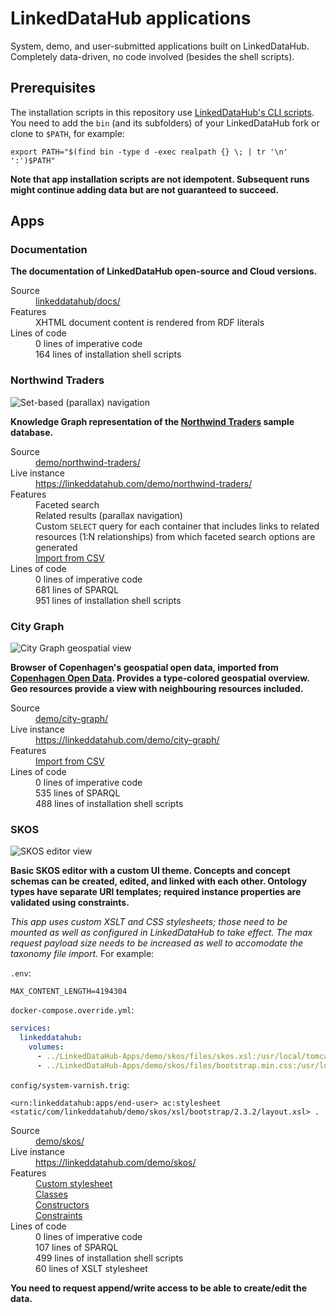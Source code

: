 # LinkedDataHub applications

System, demo, and user-submitted applications built on LinkedDataHub. Completely data-driven, no code involved (besides the shell scripts).

## Prerequisites

The installation scripts in this repository use [LinkedDataHub's CLI scripts](https://atomgraph.github.io/LinkedDataHub/linkeddatahub/docs/reference/command-line-interface/). You need to add the `bin` (and its subfolders) of your LinkedDataHub fork or clone to `$PATH`, for example:

```shell
export PATH="$(find bin -type d -exec realpath {} \; | tr '\n' ':')$PATH"
```

__Note that app installation scripts are not idempotent. Subsequent runs might continue adding data but are not guaranteed to succeed.__

## Apps

### Documentation

**The documentation of LinkedDataHub open-source and Cloud versions.**

<dl>
    <dt>Source</dt>
    <dd><a href="../../tree/master/linkeddatahub/docs/">linkeddatahub/docs/</a></dd>
    <dt>Features</dt>
    <dd>XHTML document content is rendered from RDF literals</dd>
    <dt>Lines of code</dt>
    <dd>0 lines of imperative code</dd>
    <dd>164 lines of installation shell scripts</dd>
</dl>

### Northwind Traders

![Set-based (parallax) navigation](../../raw/master/demo/northwind-traders/screenshot.gif "Set-based (parallax) navigation")

**Knowledge Graph representation of the [Northwind Traders](https://powerapps.microsoft.com/en-us/blog/northwind-traders-relational-data-sample/) sample database.**

<dl>
    <dt>Source</dt>
    <dd><a href="../../tree/master/demo/northwind-traders/" target="_blank">demo/northwind-traders/</a></dd>
    <dt>Live instance</dt>
    <dd><a href="https://linkeddatahub.com/demo/northwind-traders/" target="_blank">https://linkeddatahub.com/demo/northwind-traders/</a></dd>
    <dt>Features</dt>
    <dd>Faceted search</dd>
    <dd>Related results (parallax navigation)</dd>
    <dd>Custom <code>SELECT</code> query for each container that includes links to related resources (1:N relationships) from which faceted search options are generated</dd>
    <dd><a href="https://atomgraph.github.io/LinkedDataHub/linkeddatahub/docs/reference/imports/csv/" target="_blank">Import from CSV</a></dd>
    <dt>Lines of code</dt>
    <dd>0 lines of imperative code</dd>
    <dd>681 lines of SPARQL</dd>
    <dd>951 lines of installation shell scripts</dd>
</dl>

### City Graph

![City Graph geospatial view](../../raw/master/demo/city-graph/screenshot.png "City Graph geospatial view")

**Browser of Copenhagen's geospatial open data, imported from [Copenhagen Open Data](https://data.kk.dk/). Provides a type-colored geospatial overview. Geo resources provide a view with neighbouring resources included.**

<dl>
    <dt>Source</dt>
    <dd><a href="../../tree/master/demo/city-graph/" target="_blank">demo/city-graph/</a></dd>
    <dt>Live instance</dt>
    <dd><a href="https://linkeddatahub.com/demo/city-graph/" target="_blank">https://linkeddatahub.com/demo/city-graph/</a></dd>
    <dt>Features</dt>
    <dd><a href="https://atomgraph.github.io/LinkedDataHub/linkeddatahub/docs/reference/imports/csv/" target="_blank">Import from CSV</a></dd>
    <dt>Lines of code</dt>
    <dd>0 lines of imperative code</dd>
    <dd>535 lines of SPARQL</dd>
    <dd>488 lines of installation shell scripts</dd>
</dl>

### SKOS

![SKOS editor view](../../raw/master/demo/skos/screenshot.png "SKOS editor view")

**Basic SKOS editor with a custom UI theme. Concepts and concept schemas can be created, edited, and linked with each other. Ontology types have separate URI templates; required instance properties are validated using constraints.**

_This app uses custom XSLT and CSS stylesheets; those need to be mounted as well as configured in LinkedDataHub to take effect. The max request payload size needs to be increased as well to accomodate the taxonomy file import._ For example:

`.env`:
```
MAX_CONTENT_LENGTH=4194304
```

`docker-compose.override.yml`:
```yaml
services:
  linkeddatahub:
    volumes:
      - ../LinkedDataHub-Apps/demo/skos/files/skos.xsl:/usr/local/tomcat/webapps/ROOT/static/com/linkeddatahub/demo/skos/xsl/bootstrap/2.3.2/layout.xsl:ro
      - ../LinkedDataHub-Apps/demo/skos/files/bootstrap.min.css:/usr/local/tomcat/webapps/ROOT/static/com/linkeddatahub/demo/skos/css/bootstrap.css:ro
```

`config/system-varnish.trig`:
```
<urn:linkeddatahub:apps/end-user> ac:stylesheet <static/com/linkeddatahub/demo/skos/xsl/bootstrap/2.3.2/layout.xsl> .
```

<dl>
    <dt>Source</dt>
    <dd><a href="../../tree/master/demo/skos/" target="_blank">demo/skos/</a></dd>
    <dt>Live instance</dt>
    <dd><a href="https://linkeddatahub.com/demo/skos/" target="_blank">https://linkeddatahub.com/demo/skos/</a></dd>
    <dt>Features</dt>
    <dd><a href="https://atomgraph.github.io/LinkedDataHub/linkeddatahub/docs/reference/stylesheets/" target="_blank">Custom stylesheet</a></dd>
    <dd><a href="https://atomgraph.github.io/LinkedDataHub/linkeddatahub/docs/reference/administration/ontologies/#classes" target="_blank">Classes</a></dd>
    <dd><a href="https://atomgraph.github.io/LinkedDataHub/linkeddatahub/docs/reference/administration/ontologies/#constructors" target="_blank">Constructors</a></dd>
    <dd><a href="https://atomgraph.github.io/LinkedDataHub/linkeddatahub/docs/reference/administration/ontologies/#constraints" target="_blank">Constraints</a></dd>
    <dt>Lines of code</dt>
    <dd>0 lines of imperative code</dd>
    <dd>107 lines of SPARQL</dd>
    <dd>499 lines of installation shell scripts</dd>
    <dd>60 lines of XSLT stylesheet</dd>
</dl>

__You need to request append/write access to be able to create/edit the data.__
